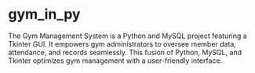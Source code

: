 # gym_in_py
The Gym Management System is a Python and MySQL project featuring a Tkinter GUI. It empowers gym administrators to oversee member data, attendance, and records seamlessly. This fusion of Python, MySQL, and Tkinter optimizes gym management with a user-friendly interface.
